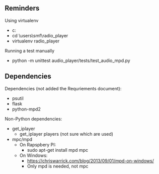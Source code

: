 Reminders
---------

Using virtualenv
- c:
- cd \users\smf\radio_player
- virtualenv radio_player

Running a test manually
- python -m unittest audio_player/tests/test_audio_mpd.py

Dependencies
------------

Dependencies (not added the Requriements document):
- psutil
- flask
- python-mpd2

Non-Python dependencies:

- get_iplayer
  - get_iplayer players (not sure which are used)
- mpc/mpd
  - On Rapspbery PI:
    - sudo apt-get install mpd mpc
  - On Windows:
    - https://chriswarrick.com/blog/2013/09/01/mpd-on-windows/
    - Only mpd is needed, not mpc
